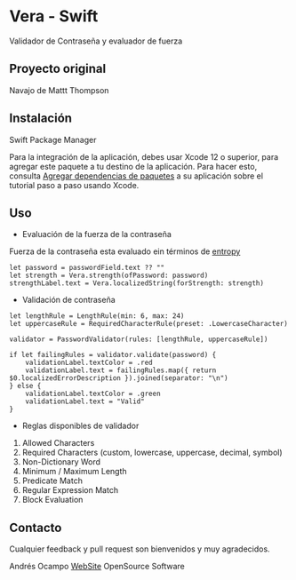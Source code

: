 # Vera - Swift

Validador de Contraseña y evaluador de fuerza

## Proyecto original

Navajo de Mattt Thompson

## Instalación

Swift Package Manager

Para la integración de la aplicación, debes usar Xcode 12 o superior, para agregar este paquete a tu destino de la aplicación. Para hacer esto, consulta [Agregar dependencias de paquetes](https://developer.apple.com/documentation/xcode/adding_package_dependencies_to_your_app?language=objc) a su aplicación sobre el tutorial paso a paso usando Xcode.

## Uso

* Evaluación de la fuerza de la contraseña

Fuerza de la contraseña esta evaluado ein términos de [entropy](https://en.wikipedia.org/wiki/Entropy_%28information_theory%29)

~~~
let password = passwordField.text ?? ""
let strength = Vera.strength(ofPassword: password) 
strengthLabel.text = Vera.localizedString(forStrength: strength)
~~~

* Validación de contraseña

~~~
let lengthRule = LengthRule(min: 6, max: 24)
let uppercaseRule = RequiredCharacterRule(preset: .LowercaseCharacter)

validator = PasswordValidator(rules: [lengthRule, uppercaseRule])

if let failingRules = validator.validate(password) {
    validationLabel.textColor = .red
    validationLabel.text = failingRules.map({ return $0.localizedErrorDescription }).joined(separator: "\n")
} else {
    validationLabel.textColor = .green
    validationLabel.text = "Valid"
}
~~~

* Reglas disponibles de validador
1. Allowed Characters
2. Required Characters (custom, lowercase, uppercase, decimal, symbol)
3. Non-Dictionary Word
4. Minimum / Maximum Length
5. Predicate Match
6. Regular Expression Match
7. Block Evaluation

## Contacto

Cualquier feedback y pull request son bienvenidos y muy agradecidos.

Andrés Ocampo
[WebSite](http://www.icologic.co)
OpenSource Software

